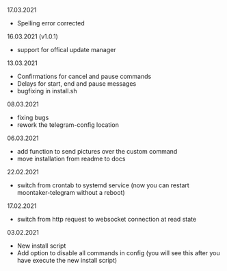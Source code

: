 17.03.2021

- Spelling error corrected

16.03.2021 (v1.0.1)

- support for offical update manager

13.03.2021

- Confirmations for cancel and pause commands
- Delays for start, end and pause messages
- bugfixing in install.sh

08.03.2021

- fixing bugs
- rework the telegram-config location

06.03.2021

- add function to send pictures over the custom command
- move installation from readme to docs

22.02.2021

- switch from crontab to systemd service (now you can restart moontaker-telegram without a reboot)

17.02.2021

- switch from http request to websocket connection at read state

03.02.2021

- New install script
- Add option to disable all commands in config (you will see this after you have execute the new install script)

